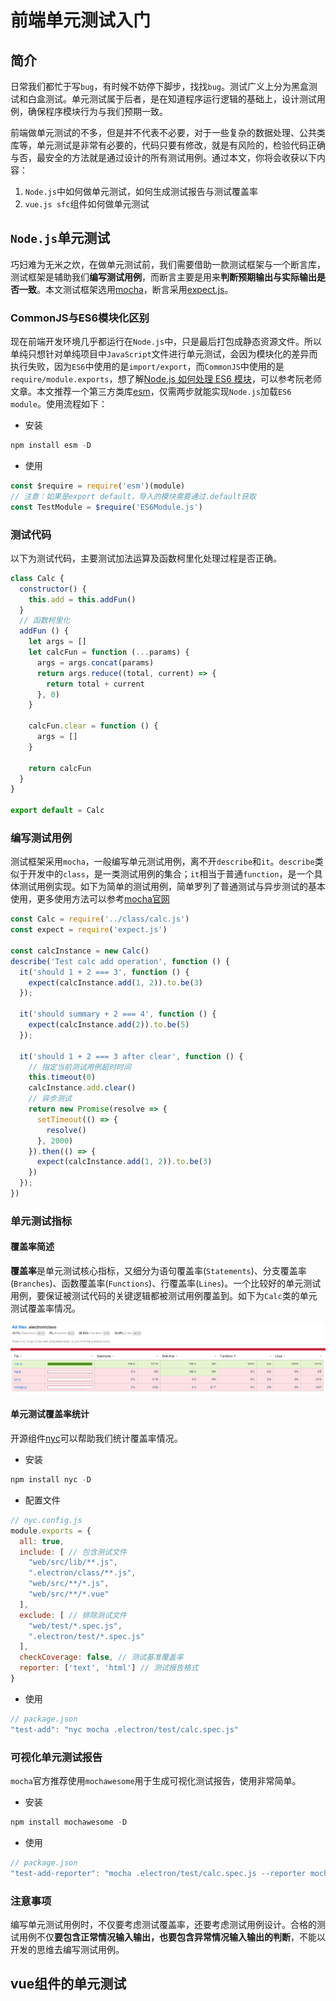 # 前端单元测试入门

## 简介

日常我们都忙于写`bug`，有时候不妨停下脚步，找找`bug`。测试广义上分为黑盒测试和白盒测试。单元测试属于后者，是在知道程序运行逻辑的基础上，设计测试用例，确保程序模块行为与我们预期一致。

前端做单元测试的不多，但是并不代表不必要，对于一些复杂的数据处理、公共类库等，单元测试是非常有必要的，代码只要有修改，就是有风险的，检验代码正确与否，最安全的方法就是通过设计的所有测试用例。通过本文，你将会收获以下内容：

1. `Node.js`中如何做单元测试，如何生成测试报告与测试覆盖率
2. `vue.js sfc`组件如何做单元测试

## `Node.js`单元测试

巧妇难为无米之炊，在做单元测试前，我们需要借助一款测试框架与一个断言库，测试框架是辅助我们**编写测试用例**，而断言主要是用来**判断预期输出与实际输出是否一致**。本文测试框架选用[mocha](https://mochajs.cn/)，断言采用[expect.js](https://github.com/Automattic/expect.js/)。

### CommonJS与ES6模块化区别

现在前端开发环境几乎都运行在`Node.js`中，只是最后打包成静态资源文件。所以单纯只想针对单纯项目中`JavaScript`文件进行单元测试，会因为模块化的差异而执行失败，因为`ES6`中使用的是`import/export`，而`CommonJS`中使用的是`require/module.exports`，想了解[Node.js 如何处理 ES6 模块](http://www.ruanyifeng.com/blog/2020/08/how-nodejs-use-es6-module.html)，可以参考阮老师文章。本文推荐一个第三方类库[esm](https://www.npmjs.com/package/esm)，仅需两步就能实现`Node.js`加载`ES6 module`。使用流程如下：

- 安装

```JavaScript
npm install esm -D
```

- 使用

```JavaScript
const $require = require('esm')(module)
// 注意：如果是export default，导入的模块需要通过.default获取
const TestModule = $require('ES6Module.js')
```

### 测试代码

以下为测试代码，主要测试加法运算及函数柯里化处理过程是否正确。

```JavaScript
class Calc {
  constructor() {
    this.add = this.addFun()
  }
  // 函数柯里化
  addFun () {
    let args = []
    let calcFun = function (...params) {
      args = args.concat(params)
      return args.reduce((total, current) => {
        return total + current
      }, 0)
    }

    calcFun.clear = function () {
      args = []
    }

    return calcFun
  }
}

export default = Calc
```

### 编写测试用例

测试框架采用`mocha`，一般编写单元测试用例，离不开`describe`和`it`。`describe`类似于开发中的`class`，是一类测试用例的集合；`it`相当于普通`function`，是一个具体测试用例实现。如下为简单的测试用例，简单罗列了普通测试与异步测试的基本使用，更多使用方法可以参考[mocha官网](https://mochajs.cn/)

```JavaScript
const Calc = require('../class/calc.js')
const expect = require('expect.js')

const calcInstance = new Calc()
describe('Test calc add operation', function () {
  it('should 1 + 2 === 3', function () {
    expect(calcInstance.add(1, 2)).to.be(3)
  });

  it('should summary + 2 === 4', function () {
    expect(calcInstance.add(2)).to.be(5)
  });

  it('should 1 + 2 === 3 after clear', function () {
    // 指定当前测试用例超时时间
    this.timeout(0)
    calcInstance.add.clear()
    // 异步测试
    return new Promise(resolve => {
      setTimeout(() => {
        resolve()
      }, 2000)
    }).then(() => {
      expect(calcInstance.add(1, 2)).to.be(3)
    })
  });
})
```

### 单元测试指标

#### 覆盖率简述

**覆盖率**是单元测试核心指标，又细分为语句覆盖率(`Statements`)、分支覆盖率(`Branches`)、函数覆盖率(`Functions`)、行覆盖率(`Lines`)。一个比较好的单元测试用例，要保证被测试代码的关键逻辑都被测试用例覆盖到。如下为`Calc`类的单元测试覆盖率情况。

![Calc.js](./../asserts/calc-cover.png)

#### 单元测试覆盖率统计

开源组件[nyc](https://www.npmjs.com/package/nyc)可以帮助我们统计覆盖率情况。

- 安装

```JavaScript
npm install nyc -D
```

- 配置文件

```JavaScript
// nyc.config.js
module.exports = {
  all: true,
  include: [ // 包含测试文件
    "web/src/lib/**.js",
    ".electron/class/**.js",
    "web/src/**/*.js",
    "web/src/**/*.vue"
  ],
  exclude: [ // 排除测试文件
    "web/test/*.spec.js",
    ".electron/test/*.spec.js"
  ],
  checkCoverage: false, // 测试基准覆盖率
  reporter: ['text', 'html'] // 测试报告格式
}
```

- 使用

```JavaScript
// package.json
"test-add": "nyc mocha .electron/test/calc.spec.js"
```

### 可视化单元测试报告

`mocha`官方推荐使用`mochawesome`用于生成可视化测试报告，使用非常简单。

- 安装

```JavaScript
npm install mochawesome -D
```

- 使用

```JavaScript
// package.json
"test-add-reporter": "mocha .electron/test/calc.spec.js --reporter mochawesome --reporter-options reportDir=mochaReporter,reportFilename=addReporter"
```

### 注意事项

编写单元测试用例时，不仅要考虑测试覆盖率，还要考虑测试用例设计。合格的测试用例不仅**要包含正常情况输入输出，也要包含异常情况输入输出的判断**，不能以开发的思维去编写测试用例。

## vue组件的单元测试

